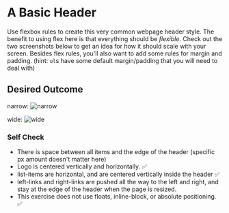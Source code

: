 # A Basic Header

Use flexbox rules to create this very common webpage header style. The benefit to using flex here is that everything should be _flexible_. Check out the two screenshots below to get an idea for how it should scale with your screen. Besides flex rules, you'll also want to add some rules for margin and padding. (hint: `ul`s have some default margin/padding that you will need to deal with)

## Desired Outcome

narrow:
![narrow](./desired-outcome-narrow.png)

wide: 
![wide](./desired-outcome-wide.png)

### Self Check
- There is space between all items and the edge of the header (specific px amount doesn't matter here)
- Logo is centered vertically and horizontally. ✅
- list-items are horizontal, and are centered vertically inside the header ✅
- left-links and right-links are pushed all the way to the left and right, and stay at the edge of the header when the page is resized.
- This exercise does not use floats, inline-block, or absolute positioning. ✅
